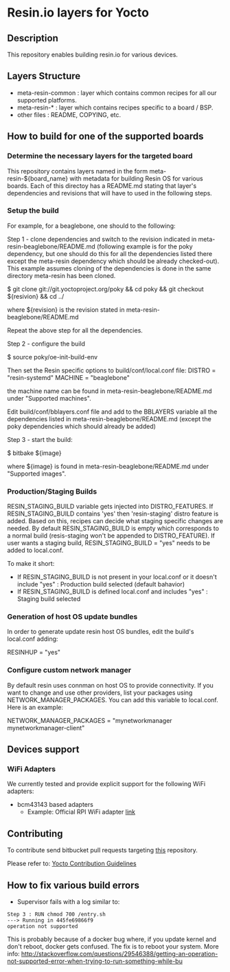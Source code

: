 # Resin.io layers for Yocto

## Description
This repository enables building resin.io for various devices.

## Layers Structure
* meta-resin-common : layer which contains common recipes for all our supported platforms.
* meta-resin-* : layer which contains recipes specific to a board / BSP.
* other files : README, COPYING, etc.

## How to build for one of the supported boards

### Determine the necessary layers for the targeted board

This repository contains layers named in the form meta-resin-${board_name} with metadata for building Resin OS for various boards. Each of this directoy has a README.md stating that layer's dependencies and revisions
that will have to used in the following steps.

### Setup the build

For example, for a beaglebone, one should to the following:

Step 1 - clone dependencies and switch to the revision indicated in meta-resin-beaglebone/README.md (following example is for the poky dependency, but one should do this for all the dependencies listed there except
the meta-resin dependency which should be already checked-out). This example assumes cloning of the dependencies is done in the same directory meta-resin has been cloned.

$ git clone git://git.yoctoproject.org/poky && cd poky && git checkout ${resivion} && cd ../

where ${revision} is the revision stated in meta-resin-beaglebone/README.md

Repeat the above step for all the dependencies.

Step 2 - configure the build

$ source poky/oe-init-build-env

Then set the Resin specific options to build/conf/local.conf file:
DISTRO = "resin-systemd"
MACHINE = "beaglebone"

the machine name can be found in meta-resin-beaglebone/README.md under "Supported machines".

Edit build/conf/bblayers.conf file and add to the BBLAYERS variable all the dependencies listed in meta-resin-beaglebone/README.md (except the poky dependencies which should already be added)

Step 3 - start the build:

$ bitbake ${image}

where ${image} is found in meta-resin-beaglebone/README.md under "Supported images".

### Production/Staging Builds

RESIN_STAGING_BUILD variable gets injected into DISTRO_FEATURES. If RESIN_STAGING_BUILD contains 'yes' then 'resin-staging' distro feature is added. Based on this, recipes can decide what staging specific changes are needed. By default RESIN_STAGING_BUILD is empty which corresponds to a normal build (resis-staging won't be appended to DISTRO_FEATURE). If user wants a staging build, RESIN_STAGING_BUILD = "yes" needs to be added to local.conf.

To make it short:

* If RESIN_STAGING_BUILD is not present in your local.conf or it doesn't include "yes" : Production build selected (default bahavior)
* If RESIN_STAGING_BUILD is defined local.conf and includes "yes" : Staging build selected

### Generation of host OS update bundles

In order to generate update resin host OS bundles, edit the build's local.conf adding:

RESINHUP = "yes"

### Configure custom network manager

By default resin uses connman on host OS to provide connectivity. If you want to change and use other providers, list your packages using NETWORK_MANAGER_PACKAGES. You can add this variable to local.conf. Here is an example:

NETWORK_MANAGER_PACKAGES = "mynetworkmanager mynetworkmanager-client"

## Devices support

### WiFi Adapters

We currently tested and provide explicit support for the following WiFi adapters:

* bcm43143 based adapters
    * Example: Official RPI WiFi adapter [link](http://thepihut.com/collections/new-products/products/official-raspberry-pi-wifi-adapter)

## Contributing

To contribute send bitbucket pull requests targeting [this](https://bitbucket.org/rulemotion/meta-resin) repository.

Please refer to: [Yocto Contribution Guidelines](https://wiki.yoctoproject.org/wiki/Contribution_Guidelines#General_Information)

## How to fix various build errors

* Supervisor fails with a log similar to:
```
Step 3 : RUN chmod 700 /entry.sh
---> Running in 445fe69866f9
operation not supported
```
This is probably because of a docker bug where, if you update kernel and don't reboot, docker gets confused. The fix is to reboot your system.
More info: http://stackoverflow.com/questions/29546388/getting-an-operation-not-supported-error-when-trying-to-run-something-while-bu
